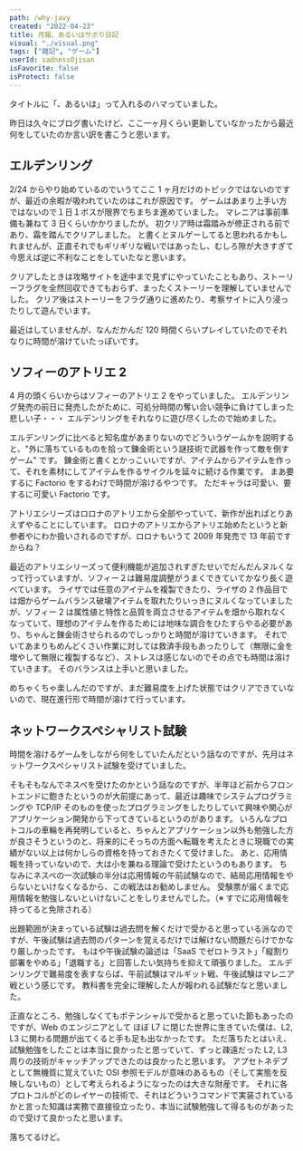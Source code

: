 ```yaml
---
path: /why-javy
created: "2022-04-23"
title: 月報、あるいはサボり日記
visual: "./visual.png"
tags: ["雑記", "ゲーム"]
userId: sadnessOjisan
isFavorite: false
isProtect: false
---
```


タイトルに「、あるいは」って入れるのハマっていました。

昨日は久々にブログ書いたけど、ここ一ヶ月くらい更新していなかったから最近何をしていたのか言い訳を書こうと思います。

## エルデンリング

2/24 からやり始めているのでいうてここ 1 ヶ月だけのトピックではないのですが、最近の余暇が吸われていたのはこれが原因です。
ゲームはあまり上手い方ではないので１日１ボスが限界でちまちま進めていました。
マレニアは事前準備も兼ねて 3 日くらいかかりましたが。
初クリア時は霜踏みが修正される前であり、霜を踏んでクリアしました。
と書くとヌルゲーしてると思われるかもしれませんが、正直それでもギリギリな戦いではあったし、むしろ隙が大きすぎて今思えば逆に不利なことをしていたなと思います。

クリアしたときは攻略サイトを途中まで見ずにやっていたこともあり、ストーリーフラグを全然回収できてもおらず、まったくストーリーを理解していませんでした。
クリア後はストーリーをフラグ通りに進めたり、考察サイトに入り浸ったりして遊んでいます。

最近はしていませんが、なんだかんだ 120 時間くらいプレイしていたのでそれなりに時間が溶けていたっぽいです。

## ソフィーのアトリエ 2

4 月の頭くらいからはソフィーのアトリエ 2 をやっていました。
エルデンリング発売の前日に発売したがために、可処分時間の奪い合い競争に負けてしまった悲しい子・・・
エルデンリングをそれなりに遊び尽くしたので始めました。

エルデンリングに比べると知名度があまりないのでどういうゲームかを説明すると、"外に落ちているものを拾って錬金術という謎技術で武器を作って敵を倒すゲーム" です。
錬金術と書くとかっこいいですが、アイテムからアイテムを作って、それを素材にしてアイテムを作るサイクルを延々に続ける作業です。
まあ要するに Factorio をするわけで時間が溶けるやつです。
ただキャラは可愛い、要するに可愛い Factorio です。

アトリエシリーズはロロナのアトリエから全部やっていて、新作が出ればとりあえずやることにしています。
ロロナのアトリエからアトリエ始めたというと新参者やにわか扱いされるのですが、ロロナもいうて 2009 年発売で 13 年前ですからね？

最近のアトリエシリーズって便利機能が追加されすぎたせいでだんだんヌルくなって行っていますが、ソフィー２は難易度調整がうまくできていてかなり長く遊べています。
ライザでは任意のアイテムを複製できたり、ライザの 2 作品目では畑からゲームバランス破壊アイテムを取れたりいっきにヌルくなっていましたが、ソフィー 2 は属性値と特性と品質を両立させるアイテムを畑から取れなくなっていて、理想のアイテムを作るためには地味な調合をひたすらやる必要があり、ちゃんと錬金術させられるのでしっかりと時間が溶けていきます。
それでいてあまりもめんどくさい作業に対しては救済手段もあったりして（無限に金を増やして無限に複製するなど）、ストレスは感じないのでその点でも時間は溶けていきます。
そのバランスは上手いと思いました。

めちゃくちゃ楽しんだのですが、まだ難易度を上げた状態ではクリアできていないので、現在進行形で時間が溶けて行っています。

## ネットワークスペシャリスト試験

時間を溶けるゲームをしながら何をしていたんだという話なのですが、先月はネットワークスペシャリスト試験を受けていました。

そもそもなんでネスペを受けたのかという話なのですが、半年ほど前からフロントエンドに飽きたというのが大前提にあって、最近は趣味でシステムプログラミングや TCP/IP そのものを使ったプログラミングをしたりしていて興味や関心がアプリケーション開発から下ってきているというのがあります。
いろんなプロトコルの車輪を再発明していると、ちゃんとアプリケーション以外も勉強した方が良さそうというのと、将来的にそっちの方面へ転職を考えたときに現職での実績がない以上は何かしらの資格を持っておきたくて受けました。
あと、応用情報を持っていないので、大は小を兼ねる理論で受けたというのもあります。
ちなみにネスペの一次試験の半分は応用情報の午前試験なので、結局応用情報をやらないといけなくなるから、この戦法はお勧めしません。
受験票が届くまで応用情報を勉強しないといけないことをしりませんでした。（※ すでに応用情報を持ってると免除される）

出題範囲が決まっている試験は過去問を解くだけで受かると思っている派なのですが、午後試験は過去問のパターンを覚えるだけでは解けない問題だらけでかなり厳しかったです。
もはや午後試験の論述は「SaaS でゼロトラスト」「縦割り部署をやめる」「退職する」と回答したい気持ちを抑えて頑張りました。
エルデンリングで難易度を表すならば、午前試験はマルギット戦、午後試験はマレニア戦という感じです。
教科書を完全に理解した人が報われる試験だなと思いました。

正直なところ、勉強しなくてもポテンシャルで受かると思っていた節もあったのですが、Web のエンジニアとして ほぼ L7 に閉じた世界に生きていた僕は、L2, L3 に関わる問題が出てくると手も足も出なかったです。
ただ落ちたとはいえ、試験勉強をしたことは本当に良かったと思っていて、ずっと疎遠だった L2, L3 周りの技術がキャッチアップできたのは良かったと思います。
アプセトネデブとして無機質に覚えていた OSI 参照モデルが意味のあるもの（そして実態を反映しないもの）として考えられるようになったのは大きな財産です。
それに各プロトコルがどのレイヤーの技術で、それはどういうコマンドで実装されているかと言った知識は実務で直接役立ったり、本当に試験勉強して得るものがあったので受けて良かったと思います。

落ちてるけど。
